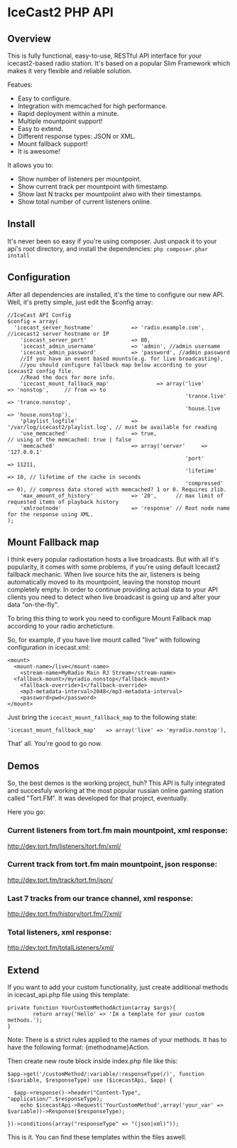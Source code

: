# IceCast2 PHP API

## Overview
This is fully functional, easy-to-use, RESTful API interface for your icecast2-based radio station.
It's based on a popular Slim Framework which makes it very flexible and reliable solution.

Featues:
* Easy to configure.
* Integration with memcached for high performance.
* Rapid deployment within a minute.
* Multiple mountpoint support!
* Easy to extend.
* Different response types: JSON or XML.
* Mount fallback support!
* It is awesome!

It allows you to:
* Show number of listeners per mountpoint.
* Show current track per mountpoint with timestamp.
* Show last N tracks per mountpoiint alwo with their timestamps.
* Show total number of current listeners online.

## Install
It's never been so easy if you're using composer.
Just unpack it to your api's root directory, and install the dependencies:
```php composer.phar install```

## Configuration
After all dependencies are installed, it's the time to configure our new API.
Well, it's pretty simple, just edit the $config array:
```
//IceCast API Config
$config = array(
  'icecast_server_hostname'			   => 'radio.example.com', //icecast2 server hostname or IP
	'icecast_server_port'			   => 80, 
	'icecast_admin_username' 		   => 'admin', //admin username
	'icecast_admin_password' 		   => 'password', //admin password
	//If you have an event based mounts(e.g. for live broadcasting), 
	//you should configure fallback map below according to your icecast2 config file.
	//Read the docs for more info.
	'icecast_mount_fallback_map'               => array('live'        => 'nonstop',     // from => to
	                                                    'trance.live' => 'trance.nonstop',
	                                                    'house.live	  => 'house.nonstop'),
	'playlist_logfile' 		           => '/var/log/icecast2/playlist.log', // must be available for reading
	'use_memcached' 		           => true,                             // using of the memcached: true | false
	'memcached' 			           => array('server'     => '127.0.0.1'
	                                                    'port'       => 11211, 
	                                                    'lifetime'   => 10, // lifetime of the cache in seconds
 	                                                    'compressed' => 0), // compress data stored with memcached? 1 or 0. Requires zlib.
	'max_amount_of_history'			   => '20',      // max limit of requested items of playback history
	'xmlrootnode'			           => 'response' // Root node name for the response using XML.
);
```
## Mount Fallback map
I think every popular radiostation hosts a live broadcasts. But with all it's popularity, it comes with some problems, if you're using default Icecast2 fallback mechanic.
When live source hits the air, listeners is being automatically moved to its mountpoint, leaving the nonstop mount completely empty.
In order to continue providing actual data to your API clients you need to detect when live broadcast is going up and alter your data "on-the-fly".

To bring this thing to work you need to configure Mount Fallback map according to your radio archeticture.

So, for example, if you have live mount called "live" with following configuration in icecast.xml:
```
<mount>
  <mount-name>/live</mount-name>
	<stream-name>MyRadio Main RJ Stream</stream-name>
  <fallback-mount>/myradio.nonstop</fallback-mount>
	<fallback-override>1</fallback-override>
	<mp3-metadata-interval>2048</mp3-metadata-interval>
	<password>pwd</password>
</mount>
```
Just bring the `icecast_mount_fallback_map` to the following state:
```
'icecast_mount_fallback_map'   => array('live' => 'myradio.nonstop'),
```
That' all. You're good to go now.

## Demos
So, the best demos is the working project, huh?
This API is fully integrated and succesfuly working at the most popular russian 
online gaming station called "Tort.FM". It was developed for that project, eventually.

Here you go:
### Current listeners from tort.fm main mountpoint, xml response:
<http://dev.tort.fm/listeners/tort.fm/xml/>
### Current track from tort.fm main mountpoint, json response:
<http://dev.tort.fm/track/tort.fm/json/>
### Last 7 tracks from our trance channel, xml response:
<http://dev.tort.fm/history/tort.fm/7/xml/>
### Total listeners, xml response:
<http://dev.tort.fm/totalListeners/xml/>

## Extend
If you want to add your custom functionality, just create additional methods in icecast_api.php file using this template:
```
private function YourCustomMethodAction(array $args){
		return array('Hello' => 'Im a template for your custom methods.');
} 
```
Note: There is a strict rules applied to the names of your methods. It has to have the following format: {methodname}Action.

Then create new route block inside index.php file like this:
```
$app->get('/customMethod/:variable/:responseType(/)', function ($variable, $responseType) use ($icecastApi, $app) {

  $app->response()->header("Content-Type", "application/".$responseType);
	echo $icecastApi->Request('YourCustomMethod',array('your_var' => $variable))->Response($responseType);
	
})->conditions(array("responseType" => "(json|xml)"));
```
This is it. You can find these templates within the files aswell.
